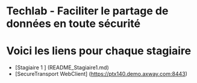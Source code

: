 # Techlab - Faciliter le partage de données en toute sécurité
# Voici les liens pour chaque stagiaire

- [Stagiaire 1 ] (README_Stagiaire1.md)
- [SecureTransport WebClient] (https://ptx140.demo.axway.com:8443)

